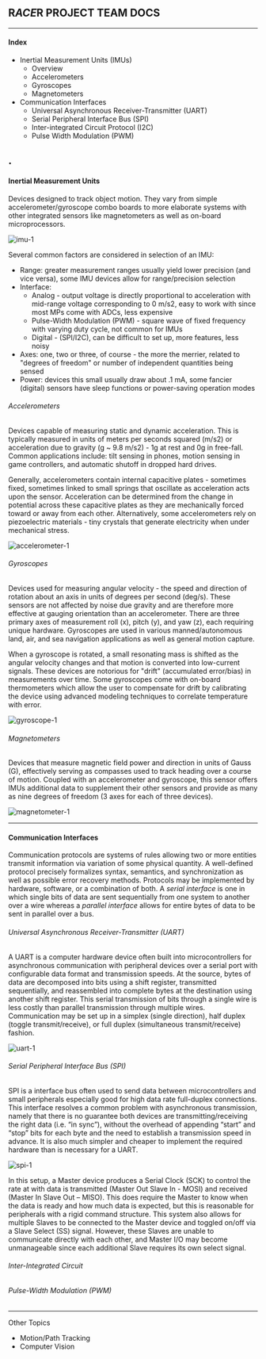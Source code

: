 ## R*ACE*R PROJECT TEAM DOCS ##

---

#### Index ####
* Inertial Measurement Units (IMUs)
  * Overview
  * Accelerometers
  * Gyroscopes
  * Magnetometers
* Communication Interfaces
  * Universal Asynchronous Receiver-Transmitter (UART)
  * Serial Peripheral Interface Bus (SPI)
  * Inter-integrated Circuit Protocol (I2C)
  * Pulse Width Modulation (PWM)

 .
---

#### Inertial Measurement Units ####

Devices designed to track object motion. They vary from simple accelerometer/gyroscope combo boards to more elaborate systems with other integrated sensors like magnetometers as well as on-board microprocessors.

![imu-1](https://raw.githubusercontent.com/)

Several common factors are considered in selection of an IMU:
* Range: greater measurement ranges usually yield lower precision (and vice versa), some IMU devices allow for range/precision selection
* Interface:
  * Analog - output voltage is directly proportional to acceleration with mid-range voltage corresponding to 0 m/s2, easy to work with since most MPs come with ADCs, less expensive
  * Pulse-Width Modulation (PWM) - square wave of fixed frequency with varying duty cycle, not common for IMUs
  * Digital - (SPI/I2C), can be difficult to set up, more features, less noisy
* Axes: one, two or three, of course - the more the merrier, related to "degrees of freedom" or number of independent quantities being sensed
* Power: devices this small usually draw about .1 mA, some fancier (digital) sensors have sleep functions or power-saving operation modes

###### _Accelerometers_ ######

Devices capable of measuring static and dynamic acceleration. This is typically measured in units of meters per seconds squared (m/s2) or acceleration due to gravity (g ~ 9.8 m/s2) - 1g at rest and 0g in free-fall. Common applications include: tilt sensing in phones, motion sensing in game controllers, and automatic shutoff in dropped hard drives.

Generally, accelerometers contain internal capacitive plates - sometimes fixed, sometimes linked to small springs that oscillate as acceleration acts upon the sensor. Acceleration can be determined from the change in potential across these capacitive plates as they are mechanically forced toward or away from each other. Alternatively, some accelerometers rely on piezoelectric materials - tiny crystals that generate electricity when under mechanical stress.

![accelerometer-1](https://raw.githubusercontent.com/)

###### _Gyroscopes_ ######

Devices used for measuring angular velocity - the speed and direction of rotation about an axis in units of degrees per second (deg/s). These sensors are not affected by noise due gravity and are therefore more effective at gauging orientation than an accelerometer. There are three primary axes of measurement roll (x), pitch (y), and yaw (z), each requiring unique hardware. Gyroscopes are used in various manned/autonomous land, air, and sea navigation applications as well as general motion capture.

When a gyroscope is rotated, a small resonating mass is shifted as the angular velocity changes and that motion is converted into low-current signals. These devices are notorious for "drift" (accumulated error/bias) in measurements over time. Some gyroscopes come with on-board thermometers which allow the user to compensate for drift by calibrating the device using advanced modeling techniques to correlate temperature with error.

![gyroscope-1](https://raw.githubusercontent.com/)

###### _Magnetometers_ ######

Devices that measure magnetic field power and direction in units of Gauss (G), effectively serving as compasses used to track heading over a course of motion. Coupled with an accelerometer and gyroscope, this sensor offers IMUs additional data to supplement their other sensors and provide as many as nine degrees of freedom (3 axes for each of three devices).

![magnetometer-1](https://raw.githubusercontent.com/)

---

#### Communication Interfaces ####

Communication protocols are systems of rules allowing two or more entities transmit information via variation of some physical quantity. A well-defined protocol precisely formalizes syntax, semantics, and synchronization as well as possible error recovery methods. Protocols may be implemented by hardware, software, or a combination of both. A _serial interface_ is one in which single bits of data are sent sequentially from one system to another over a wire whereas a _parallel interface_ allows for entire bytes of data to be sent in parallel over a bus.

###### _Universal Asynchronous Receiver-Transmitter (UART)_ ######
A UART is a computer hardware device often built into microcontrollers for asynchronous communication with peripheral devices over a serial port with configurable data format and transmission speeds. At the source, bytes of data are decomposed into bits using a shift register, transmitted sequentially, and reassembled into complete bytes at the destination using another shift register. This serial transmission of bits through a single wire is less costly than parallel transmission through multiple wires. Communication may be set up in a simplex (single direction), half duplex (toggle transmit/receive), or full duplex (simultaneous transmit/receive) fashion.

![uart-1](https://raw.githubusercontent.com/)

###### _Serial Peripheral Interface Bus (SPI)_ ######
SPI is a interface bus often used to send data between microcontrollers and small peripherals especially good for high data rate full-duplex connections. This interface resolves a common problem with asynchronous transmission, namely that there is no guarantee both devices are transmitting/receiving the right data (i.e. “in sync”), without the overhead of appending “start” and “stop” bits for each byte and the need to establish a transmission speed in advance. It is also much simpler and cheaper to implement the required hardware than is necessary for a UART.

![spi-1](https://raw.githubusercontent.com/)

In this setup, a Master device produces a Serial Clock (SCK) to control the rate at with data is transmitted (Master Out Slave In - MOSI) and received (Master In Slave Out – MISO). This does require the Master to know when the data is ready and how much data is expected, but this is reasonable for peripherals with a rigid command structure. This system also allows for multiple Slaves to be connected to the Master device and toggled on/off via a Slave Select (SS) signal. However, these Slaves are unable to communicate directly with each other, and Master I/O may become unmanageable since each additional Slave requires its own select signal.

###### _Inter-Integrated Circuit_ ######


###### _Pulse-Width Modulation (PWM)_ ######


---

Other Topics
* Motion/Path Tracking
* Computer Vision
